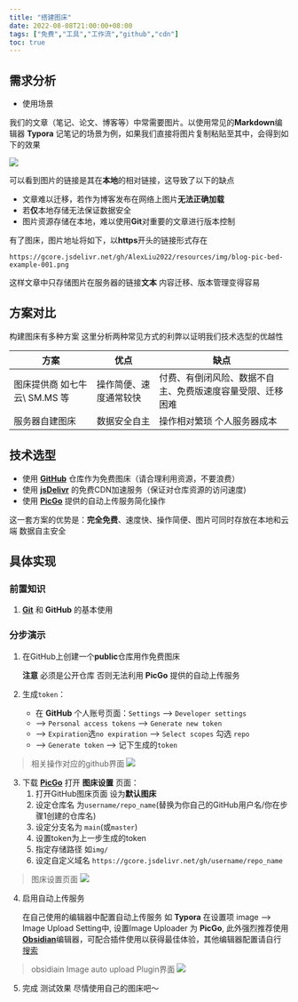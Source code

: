 ```yaml
---
title: "搭建图床"
date: 2022-08-08T21:00:00+08:00
tags: ["免费","工具","工作流","github","cdn"]
toc: true
---
```


## 需求分析

- 使用场景

我们的文章（笔记、论文、博客等）中常需要图片。以使用常见的**Markdown**编辑器 **Typora** 记笔记的场景为例，如果我们直接将图片复制粘贴至其中，会得到如下的效果

![](https://gcore.jsdelivr.net/gh/AlexLiu2022/resources/img/blog-pic-bed-example-001.png)

可以看到图片的链接是其在**本地**的相对链接，这导致了以下的缺点

- 文章难以迁移，若作为博客发布在网络上图片**无法正确加载**
- 若**仅**本地存储无法保证数据安全
- 图片资源存储在本地，难以使用**Git**对重要的文章进行版本控制

有了图床，图片地址将如下，以**https**开头的链接形式存在

```url
https://gcore.jsdelivr.net/gh/AlexLiu2022/resources/img/blog-pic-bed-example-001.png
```

这样文章中只存储图片在服务器的链接**文本** 内容迁移、版本管理变得容易

## 方案对比

构建图床有多种方案 这里分析两种常见方式的利弊以证明我们技术选型的优越性

| 方案                          | 优点                   | 缺点                                                           |
| ----------------------------- | ---------------------- | -------------------------------------------------------------- |
| 图床提供商 如七牛云\ SM.MS 等 | 操作简便、速度通常较快 | 付费、有倒闭风险、数据不自主、免费版速度容量受限、迁移困难 |
| 服务器自建图床            | 数据安全自主           | 操作相对繁琐 个人服务器成本                                                               |

## 技术选型

- 使用 **[GitHub](https://github.com/)** 仓库作为免费图床（请合理利用资源，不要浪费）
- 使用 **[jsDelivr](https://www.jsdelivr.com/)** 的免费CDN加速服务（保证对仓库资源的访问速度)
- 使用 **[PicGo](https://picgo.github.io/PicGo-Doc/zh/)** 提供的自动上传服务简化操作

这一套方案的优势是：**完全免费**、速度快、操作简便、图片可同时存放在本地和云端 数据自主安全

## 具体实现

### 前置知识

1. **[Git](https://git-scm.com/)** 和 **GitHub** 的基本使用

### 分步演示

1. 在GitHub上创建一个**public**仓库用作免费图床

    **注意** 必须是公开仓库 否则无法利用 **PicGo** 提供的自动上传服务

2. 生成`token`： 
    - 在 **GitHub** 个人账号页面：`Settings` --> `Developer settings` 
    - --> `Personal access tokens` --> `Generate new token` 
    - --> `Expiration`选`no expiration` --> `Select scopes` 勾选 `repo` 
    - --> `Generate token` --> 记下生成的`token`

>相关操作对应的github界面
![](https://gcore.jsdelivr.net/gh/AlexLiu2022/resources/img/blog-pic-bed-example-002.png)


3. 下载 **[PicGo](https://picgo.github.io/PicGo-Doc/zh/)** 打开 **图床设置** 页面：
    1. 打开GitHub图床页面 设为**默认图床**
    2. 设定仓库名 为`username/repo_name`(替换为你自己的GitHub用户名/你在步骤1创建的仓库名)
    3. 设定分支名为 `main`(或`master`)
    4. 设置token为上一步生成的token
    5. 指定存储路径 如`img/`
    6. 设定自定义域名 `https://gcore.jsdelivr.net/gh/username/repo_name`

>图床设置页面
![](https://gcore.jsdelivr.net/gh/AlexLiu2022/resources/img/blog-pic-bed-example-003.png)


4. 启用自动上传服务

    在自己使用的编辑器中配置自动上传服务 如 **Typora** 在设置项 image --> Image Upload Setting中, 设置Image Uploader 为 **PicGo**, 此外强烈推荐使用[**Obsidian**](https://obsidian.md/)编辑器，可配合插件使用以获得最佳体验，其他编辑器配置请自行[搜索](https://www.bing.com)
    
>obsidiain Image auto upload Plugin界面
![](https://gcore.jsdelivr.net/gh/AlexLiu2022/resources/img/blog-pic-bed-example-004.png)


5. 完成 测试效果 尽情使用自己的图床吧～